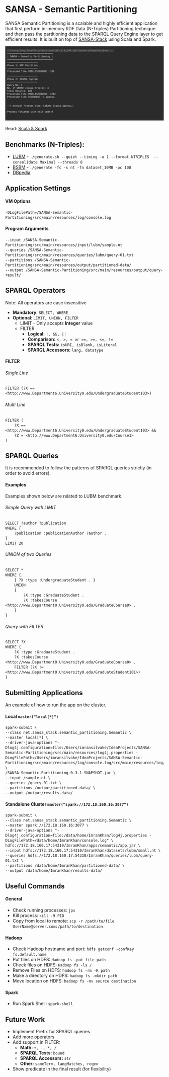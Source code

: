 # SANSA - Semantic Partitioning
SANSA Semantic Partitioning is a scalable and highly efficient application that first perform in-memory RDF Data (N-Triples) Partitioning technique and then pass the partitioning data to the SPARQL Query Engine layer to get efficient results. It is built on top of [SANSA-Stack](https://github.com/SANSA-Stack) using Scala and Spark.

![Alt text](preview.png?raw=true "Semantic Partitioning")

Read: [Scala & Spark](content/learn-scala-spark/README.md)


##  Benchmarks (N-Triples): 

- [LUBM](https://github.com/rvesse/lubm-uba) - `./generate.sh --quiet --timing -u 1 --format NTRIPLES  --consolidate Maximal --threads 8`
- [BSBM](https://sourceforge.net/projects/bsbmtools/files/bsbmtools/bsbmtools-0.2/bsbmtools-v0.2.zip/download) - `./generate -fc -s nt -fn dataset_10MB -pc 100`
- [DBpedia](http://benchmark.dbpedia.org/)


## Application Settings
#### VM Options
```
-DLogFilePath=/SANSA-Semantic-Partitioning/src/main/resources/log/console.log
```

#### Program Arguments
```
--input /SANSA-Semantic-Partitioning/src/main/resources/input/lubm/sample.nt
--queries /SANSA-Semantic-Partitioning/src/main/resources/queries/lubm/query-01.txt
--partitions /SANSA-Semantic-Partitioning/src/main/resources/output/partitioned-data/
--output /SANSA-Semantic-Partitioning/src/main/resources/output/query-result/
```


## SPARQL Operators
Note: All operators are case insensitive
 - **Mandatory**: ```SELECT, WHERE```
 - **Optional**: ```LIMIT, UNION, FILTER```
	- LIMIT - Only accepts **Integer** value
	- FILTER
		 - **Logical:** ```!, &&, ||```
		 - **Comparison:** ```<, >, = or ==, >=, <=, !=```
		 - **SPARQL Tests:** ```isURI, isBlank, isLiteral```
		 - **SPARQL Accessors:** ```lang, datatype```

#### FILTER
###### Single Line
```    
FILTER (?X == <http://www.Department6.University0.edu/UndergraduateStudent103>)
```

###### Multi Line
```    
FILTER (
    ?X == <http://www.Department6.University0.edu/UndergraduateStudent103> &&
    ?Z = <http://www.Department6.University0.edu/Course1>
)
```


## SPARQL Queries
It is recommended to follow the patterns of SPARQL queries strictly (in order to avoid errors).

#### Examples
Examples shown below are related to LUBM benchmark.

###### Simple Query with LIMIT
```
SELECT ?author ?publication
WHERE {
	?publication :publicationAuthor ?author .
}
LIMIT 20
```

###### UNION of two Queries
```
SELECT *
WHERE {
    { ?X :type :UndergraduateStudent . }
    UNION
    {
        ?X :type :GraduateStudent .
        ?X :takesCourse <http://www.Department0.University0.edu/GraduateCourse0> .
    }
}
```

###### Query with FILTER
```
SELECT ?X
WHERE {
    ?X :type :GraduateStudent .
    ?X :takesCourse <http://www.Department0.University0.edu/GraduateCourse0> .
    FILTER (?X != <http://www.Department0.University0.edu/GraduateStudent101>)
}
```


## Submitting Applications
An example of how to run the app on the cluster.

#### Local `master("local[*]")`
```
spark-submit \
--class net.sansa_stack.semantic_partitioning.Semantic \
--master local[*] \
--driver-java-options "-Dlog4j.configuration=file:/Users/imransilvake/IdeaProjects/SANSA-Semantic-Partitioning/src/main/resources/log4j.properties -DLogFilePath=/Users/imransilvake/IdeaProjects/SANSA-Semantic-Partitioning/src/main/resources/log/console.log/src/main/resources/log/console.log" \
/SANSA-Semantic-Partitioning-0.3.1-SNAPSHOT.jar \
--input /sample.nt \
--queries /query-01.txt \
--partitions /output/partitioned-data/ \
--output /output/results-data/
```

#### Standalone Cluster `master("spark://172.18.160.16:3077")`
```
spark-submit \
--class net.sansa_stack.semantic_partitioning.Semantic \
--master spark://172.18.160.16:3077 \
--driver-java-options "-Dlog4j.configuration=file:/data/home/ImranKhan/log4j.properties -DLogFilePath=/data/home/ImranKhan/console.log" \
hdfs://172.18.160.17:54310/ImranKhan/apps/semantic/app.jar \
--input hdfs://172.18.160.17:54310/ImranKhan/datasets/lubm/small.nt \
--queries hdfs://172.18.160.17:54310/ImranKhan/queries/lubm/query-01.txt \
--partitions /data/home/ImranKhan/partitioned-data/ \
--output /data/home/ImranKhan/results-data/
```


## Useful Commands
#### General
- Check running processes: `jps`
- Kill process: `kill -9 PID`
- Copy from local to remote: `scp -r /path/to/file UserName@server.com:/path/to/destination`

#### Hadoop
- Check Hadoop hostname and port: `hdfs getconf -confKey fs.default.name`
- Put files on HDFS: `Hadoop fs -put file path`
- Check files on HDFS: `Hadoop fs -ls /`
- Remove Files on HDFS: `hadoop fs -rm -R path`
- Make a directory on HDFS: `hadoop fs -mkdir path`
- Move location on HDFS: `hadoop fs -mv source destination`

#### Spark
- Run Spark Shell: `spark-shell`


## Future Work
 - Implement Prefix for SPARQL queries
 - Add more operators
 - Add support in FILTER: 
    - **Math:** ```+, -, *, /```
    - **SPARQL Tests:** ```bound```
    - **SPARQL Accessors:** ```str```
    - **Other:** ```sameTerm, langMatches, regex```
 - Show predicate in the final result (for flexibility)

